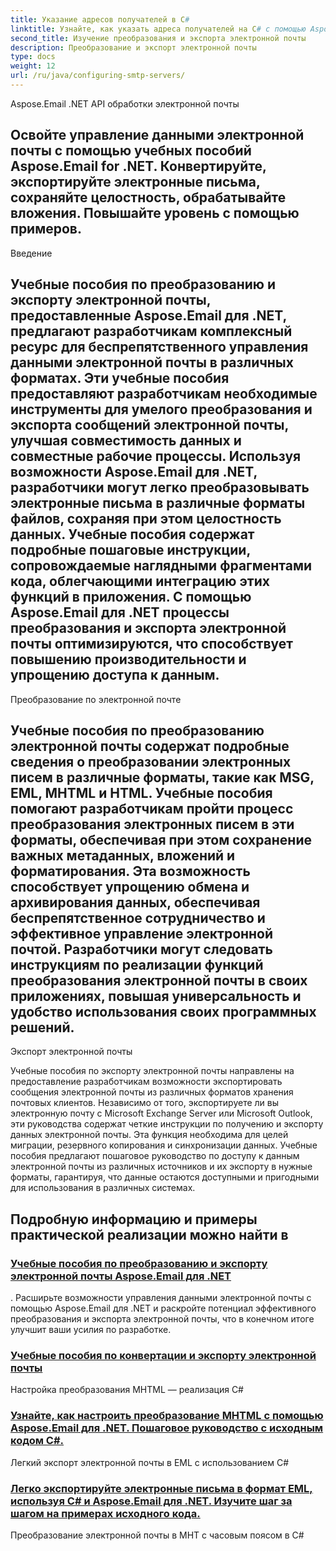 ```yaml
---
title: Указание адресов получателей в C#
linktitle: Узнайте, как указать адреса получателей на C# с помощью Aspose.Email для .NET. Эффективно создавайте, настраивайте и отправляйте электронные письма.
second_title: Изучение преобразования и экспорта электронной почты
description: Преобразование и экспорт электронной почты
type: docs
weight: 12
url: /ru/java/configuring-smtp-servers/
---
```



 Aspose.Email .NET API обработки электронной почты

##  Освойте управление данными электронной почты с помощью учебных пособий Aspose.Email for .NET. Конвертируйте, экспортируйте электронные письма, сохраняйте целостность, обрабатывайте вложения. Повышайте уровень с помощью примеров.

Введение

## Учебные пособия по преобразованию и экспорту электронной почты, предоставленные Aspose.Email для .NET, предлагают разработчикам комплексный ресурс для беспрепятственного управления данными электронной почты в различных форматах. Эти учебные пособия предоставляют разработчикам необходимые инструменты для умелого преобразования и экспорта сообщений электронной почты, улучшая совместимость данных и совместные рабочие процессы. Используя возможности Aspose.Email для .NET, разработчики могут легко преобразовывать электронные письма в различные форматы файлов, сохраняя при этом целостность данных. Учебные пособия содержат подробные пошаговые инструкции, сопровождаемые наглядными фрагментами кода, облегчающими интеграцию этих функций в приложения. С помощью Aspose.Email для .NET процессы преобразования и экспорта электронной почты оптимизируются, что способствует повышению производительности и упрощению доступа к данным.

Преобразование по электронной почте

## Учебные пособия по преобразованию электронной почты содержат подробные сведения о преобразовании электронных писем в различные форматы, такие как MSG, EML, MHTML и HTML. Учебные пособия помогают разработчикам пройти процесс преобразования электронных писем в эти форматы, обеспечивая при этом сохранение важных метаданных, вложений и форматирования. Эта возможность способствует упрощению обмена и архивирования данных, обеспечивая беспрепятственное сотрудничество и эффективное управление электронной почтой. Разработчики могут следовать инструкциям по реализации функций преобразования электронной почты в своих приложениях, повышая универсальность и удобство использования своих программных решений.

Экспорт электронной почты

Учебные пособия по экспорту электронной почты направлены на предоставление разработчикам возможности экспортировать сообщения электронной почты из различных форматов хранения почтовых клиентов. Независимо от того, экспортируете ли вы электронную почту с Microsoft Exchange Server или Microsoft Outlook, эти руководства содержат четкие инструкции по получению и экспорту данных электронной почты. Эта функция необходима для целей миграции, резервного копирования и синхронизации данных. Учебные пособия предлагают пошаговое руководство по доступу к данным электронной почты из различных источников и их экспорту в нужные форматы, гарантируя, что данные остаются доступными и пригодными для использования в различных системах.

##  Подробную информацию и примеры практической реализации можно найти в
### [Учебные пособия по преобразованию и экспорту электронной почты Aspose.Email для .NET](./choosing-the-right-smtp-server/)
. Расширьте возможности управления данными электронной почты с помощью Aspose.Email для .NET и раскройте потенциал эффективного преобразования и экспорта электронной почты, что в конечном итоге улучшит ваши усилия по разработке.
### [Учебные пособия по конвертации и экспорту электронной почты](./handling-smtp-errors-and-troubleshooting/)
Настройка преобразования MHTML — реализация C#
### [Узнайте, как настроить преобразование MHTML с помощью Aspose.Email для .NET. Пошаговое руководство с исходным кодом C#.](./customizing-smtp-headers-and-footers/)
Легкий экспорт электронной почты в EML с использованием C#
### [Легко экспортируйте электронные письма в формат EML, используя C# и Aspose.Email для .NET. Изучите шаг за шагом на примерах исходного кода.](./integrating-multiple-smtp-servers/)
Преобразование электронной почты в MHT с часовым поясом в C#